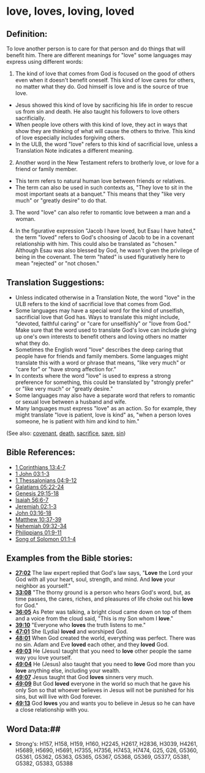 # love, loves, loving, loved #

## Definition: ##

To love another person is to care for that person and do things that will benefit him. There are different meanings for "love"  some languages may express using different words:

1. The kind of love that comes from God is focused on the good of others even when it doesn't benefit oneself. This kind of love cares for others, no matter what they do. God himself is love and is the source of true love.

* Jesus showed this kind of love by sacrificing his life in order to rescue us from sin and death. He also taught his followers to love others sacrificially.
* When people love others with this kind of love, they act in ways that show they are thinking of what will cause the others to thrive. This kind of love especially includes forgiving others.
* In the ULB, the word "love" refers to this kind of sacrificial love, unless a Translation Note indicates a different meaning.

2. Another word in the New Testament refers to brotherly love, or love for a friend or family member.

* This term refers to natural human love between friends or relatives.
* The term can also be used in such contexts as, "They love to sit in the most important seats at a banquet." This means that they "like very much" or "greatly desire" to do that.

3. The word "love" can also refer to romantic love between a man and a woman.

4. In the figurative expression "Jacob I have loved, but Esau I have hated," the term "loved" refers to God's choosing of Jacob to be in a covenant relationship with him. This could also be translated as "chosen." Although Esau was also blessed by God, he wasn't given the privilege of being in the covenant. The term "hated" is used figuratively here to mean "rejected" or "not chosen."

## Translation Suggestions: ##

* Unless indicated otherwise in a Translation Note, the word "love" in the ULB refers to the kind of sacrificial love that comes from God.
* Some languages may have a special word for the kind of unselfish, sacrificial love that God has. Ways to translate this might include, "devoted, faithful caring" or "care for unselfishly" or "love from God." Make sure that the word used to translate God's love can include giving up one's own interests to benefit others and loving others no matter what they do.
* Sometimes the English word "love" describes the deep caring that people have for friends and family members. Some languages might translate this with a word or phrase that means, "like very much" or "care for" or "have strong affection for."
* In contexts where the word "love" is used to express a strong preference for something, this could be translated by "strongly prefer" or "like very much" or "greatly desire."
* Some languages may also have a separate word that refers to romantic or sexual love between a husband and wife.
* Many languages must express "love" as an action. So for example, they might translate "love is patient, love is kind" as, "when a person loves someone, he is patient with him and kind to him."

(See also: [covenant](covenant.md), [death](../other/death.md), [sacrifice](../other/sacrifice.md), [save](save.md), [sin](sin.md))

## Bible References: ##

* [1 Corinthians 13:4-7](rc://en/tn/help/1co/13/04)
* [1 John 03:1-3](rc://en/tn/help/1jn/03/01)
* [1 Thessalonians 04:9-12](rc://en/tn/help/1th/04/09)
* [Galatians 05:22-24](rc://en/tn/help/gal/05/22)
* [Genesis 29:15-18](rc://en/tn/help/gen/29/15)
* [Isaiah 56:6-7](rc://en/tn/help/isa/56/06)
* [Jeremiah 02:1-3](rc://en/tn/help/jer/02/01)
* [John 03:16-18](rc://en/tn/help/jhn/03/16)
* [Matthew 10:37-39](rc://en/tn/help/mat/10/37)
* [Nehemiah 09:32-34](rc://en/tn/help/neh/09/32)
* [Philippians 01:9-11](rc://en/tn/help/php/01/09)
* [Song of Solomon 01:1-4](rc://en/tn/help/sng/01/01)

## Examples from the Bible stories: ##

* __[27:02](rc://en/tn/help/obs/27/02)__ The law expert replied that God's law says, "__Love__  the Lord your God with all your heart, soul, strength, and mind. And __love__  your neighbor as yourself."
* __[33:08](rc://en/tn/help/obs/33/08)__ "The thorny ground is a person who hears God's word, but, as time passes, the cares, riches, and pleasures of life choke out his __love__  for God."
* __[36:05](rc://en/tn/help/obs/36/05)__ As Peter was talking, a bright cloud came down on top of them and a voice from the cloud said, "This is my Son whom I __love__."
* __[39:10](rc://en/tn/help/obs/39/10)__ "Everyone who __loves__  the truth listens to me."
* __[47:01](rc://en/tn/help/obs/47/01)__ She (Lydia) __loved__  and worshiped God.
* __[48:01](rc://en/tn/help/obs/48/01)__ When God created the world, everything was perfect. There was no sin. Adam and Eve __loved__  each other, and they __loved__  God.
* __[49:03](rc://en/tn/help/obs/49/03)__ He (Jesus) taught that you need to __love__  other people the same way you love yourself.
* __[49:04](rc://en/tn/help/obs/49/04)__ He (Jesus) also taught that you need to __love__  God more than you __love__  anything else, including your wealth.
* __[49:07](rc://en/tn/help/obs/49/07)__ Jesus taught that God __loves__  sinners very much.
* __[49:09](rc://en/tn/help/obs/49/09)__ But God __loved__  everyone in the world so much that he gave his only Son so that whoever believes in Jesus will not be punished for his sins, but will live with God forever.
* __[49:13](rc://en/tn/help/obs/49/13)__ God __loves__  you and wants you to believe in Jesus so he can have a close relationship with you.


## Word Data:##

* Strong's: H157, H158, H159, H160, H2245, H2617, H2836, H3039, H4261, H5689, H5690, H5691, H7355, H7356, H7453, H7474, G25, G26, G5360, G5361, G5362, G5363, G5365, G5367, G5368, G5369, G5377, G5381, G5382, G5383, G5388
